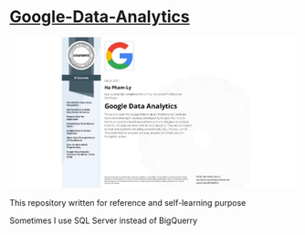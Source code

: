 # [Google-Data-Analytics](https://coursera.org/share/1c8fcf52804d48fff44a3efbcd496f05)
![](https://github.com/plnh/Google-Data-Analytics/blob/main/CERTIFICATE.jpeg)

This repository written for reference and self-learning purpose

Sometimes I use SQL Server instead of BigQuerry 
